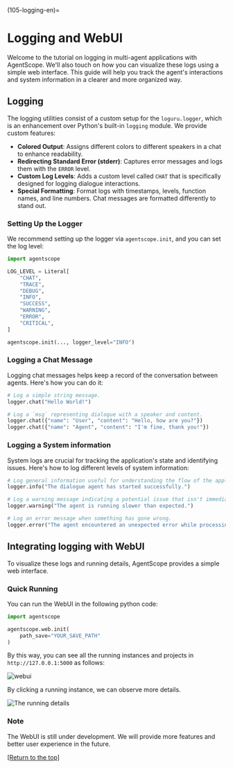 (105-logging-en)=

# Logging and WebUI

Welcome to the tutorial on logging in multi-agent applications with AgentScope. We'll also touch on how you can visualize these logs using a simple web interface. This guide will help you track the agent's interactions and system information in a clearer and more organized way.

## Logging

The logging utilities consist of a custom setup for the `loguru.logger`, which is an enhancement over Python's built-in `logging` module. We provide custom features:

- **Colored Output**: Assigns different colors to different speakers in a chat to enhance readability.
- **Redirecting Standard Error (stderr)**: Captures error messages and logs them with the `ERROR` level.
- **Custom Log Levels**: Adds a custom level called `CHAT` that is specifically designed for logging dialogue interactions.
- **Special Formatting**: Format logs with timestamps, levels, function names, and line numbers. Chat messages are formatted differently to stand out.

### Setting Up the Logger

We recommend setting up the logger via `agentscope.init`, and you can set the log level:

```python
import agentscope

LOG_LEVEL = Literal[
    "CHAT",
    "TRACE",
    "DEBUG",
    "INFO",
    "SUCCESS",
    "WARNING",
    "ERROR",
    "CRITICAL",
]

agentscope.init(..., logger_level="INFO")
```

### Logging a Chat Message

Logging chat messages helps keep a record of the conversation between agents. Here's how you can do it:

```python
# Log a simple string message.
logger.chat("Hello World!")

# Log a `msg` representing dialogue with a speaker and content.
logger.chat({"name": "User", "content": "Hello, how are you?"})
logger.chat({"name": "Agent", "content": "I'm fine, thank you!"})
```

### Logging a System information

System logs are crucial for tracking the application's state and identifying issues. Here's how to log different levels of system information:

```python
# Log general information useful for understanding the flow of the application.
logger.info("The dialogue agent has started successfully.")

# Log a warning message indicating a potential issue that isn't immediately problematic.
logger.warning("The agent is running slower than expected.")

# Log an error message when something has gone wrong.
logger.error("The agent encountered an unexpected error while processing a request.")
```

## Integrating logging with WebUI

To visualize these logs and running details, AgentScope provides a simple
web interface.

### Quick Running

You can run the WebUI in the following python code:

```python
import agentscope

agentscope.web.init(
    path_save="YOUR_SAVE_PATH"
)
```

By this way, you can see all the running instances and projects in `http://127.0.0.1:5000` as follows:

![webui](https://img.alicdn.com/imgextra/i3/O1CN01kpHFkn1HpeYEkn60I_!!6000000000807-0-tps-3104-1849.jpg)

By clicking a running instance, we can observe more details.

![The running details](https://img.alicdn.com/imgextra/i2/O1CN01AZtsf31MIHm4FmjjO_!!6000000001411-0-tps-3104-1849.jpg)

### Note

The WebUI is still under development. We will provide more features and
better user experience in the future.

[[Return to the top]](#105-logging-en)
